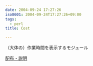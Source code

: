 ```yaml
---
date: 2004-09-24 17:27:26
iso8601: 2004-09-24T17:27:26+09:00
tags:
  - perl
title: Cost

---
```


<div class="entry-body">
  <p>（大体の）作業時間を表示するモジュール</p>

  <p><a href="https://www.nqou.net">配布・説明</a></p>
</div>
